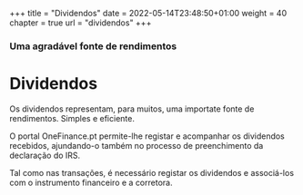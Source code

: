 +++
title = "Dividendos"
date = 2022-05-14T23:48:50+01:00
weight = 40
chapter = true
url = "dividendos"
+++

### Uma agradável fonte de rendimentos

# Dividendos

Os dividendos representam, para muitos, uma importate fonte de rendimentos. Simples e eficiente.


O portal OneFinance.pt permite-lhe registar e acompanhar os dividendos recebidos, ajundando-o também no processo de preenchimento da declaração do IRS.

Tal como nas transações, é necessário registar os dividendos e associá-los com o instrumento financeiro e a corretora.

